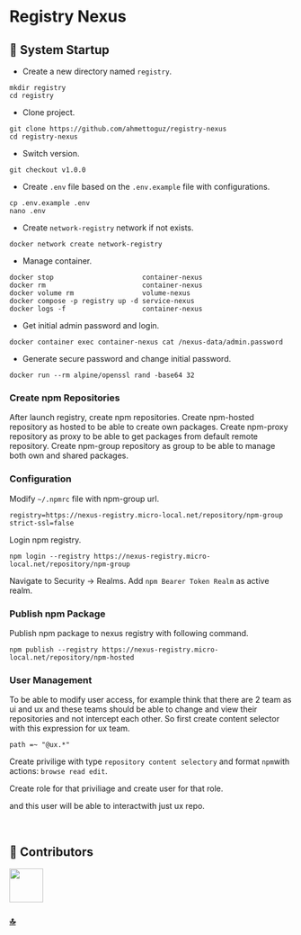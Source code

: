 # Registry Nexus

<h2 id="system-startup">🚀 System Startup</h2>

- Create a new directory named `registry`.

```
mkdir registry
cd registry
```

- Clone project.

```
git clone https://github.com/ahmettoguz/registry-nexus
cd registry-nexus
```

- Switch version.

```
git checkout v1.0.0
```

- Create `.env` file based on the `.env.example` file with configurations.

```
cp .env.example .env
nano .env
```

- Create `network-registry` network if not exists.

```
docker network create network-registry
```

- Manage container.

```
docker stop                      container-nexus
docker rm                        container-nexus
docker volume rm                 volume-nexus
docker compose -p registry up -d service-nexus
docker logs -f                   container-nexus
```

- Get initial admin password and login.

```
docker container exec container-nexus cat /nexus-data/admin.password
```

- Generate secure password and change initial password.

```
docker run --rm alpine/openssl rand -base64 32
```

### Create npm Repositories

After launch registry, create npm repositories.
Create npm-hosted repository as hosted to be able to create own packages.
Create npm-proxy repository as proxy to be able to get packages from default remote repository.
Create npm-group repository as group to be able to manage both own and shared packages.

### Configuration
Modify `~/.npmrc` file with npm-group url.

```
registry=https://nexus-registry.micro-local.net/repository/npm-group
strict-ssl=false
```

Login npm registry.

```
npm login --registry https://nexus-registry.micro-local.net/repository/npm-group
```

Navigate to Security -> Realms.
Add `npm Bearer Token Realm` as active realm.


### Publish npm Package
Publish npm package to nexus registry with following command.

```
npm publish --registry https://nexus-registry.micro-local.net/repository/npm-hosted
```

### User Management

To be able to modify user access, for example think that there are 2 team as ui and ux and these teams should be able to change and view their repositories and not intercept each other.
So first create content selector with this expression for ux team.

```
path =~ "@ux.*"
```

Create privilige with type `repository content selectory` and format `npm`with actions: `browse read edit`.

Create role for that priviliage and create user for that role.

and this user will be able to interactwith just ux repo.

<br/>

<h2 id="contributors">👥 Contributors</h2>

<a href="https://github.com/ahmettoguz" target="_blank"><img width=60 height=60 src="https://avatars.githubusercontent.com/u/101711642?v=4"></a>

### [🔝](#top)
